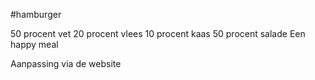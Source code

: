 #hamburger

50 procent vet
20 procent vlees
10 procent kaas
50 procent salade
Een happy meal

Aanpassing via de website
